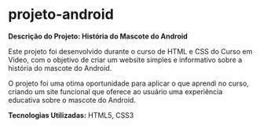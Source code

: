 # projeto-android
**Descrição do Projeto: História do Mascote do Android**

Este projeto foi desenvolvido durante o curso de HTML e CSS do Curso em Video, com o objetivo de criar um website simples e informativo sobre a história do mascote do Android.

O projeto foi uma otima oportunidade para aplicar o que aprendi no curso, criando um site funcional que oferece ao usuário uma experiência educativa sobre o mascote do Android.

**Tecnologias Utilizadas:** HTML5, CSS3
